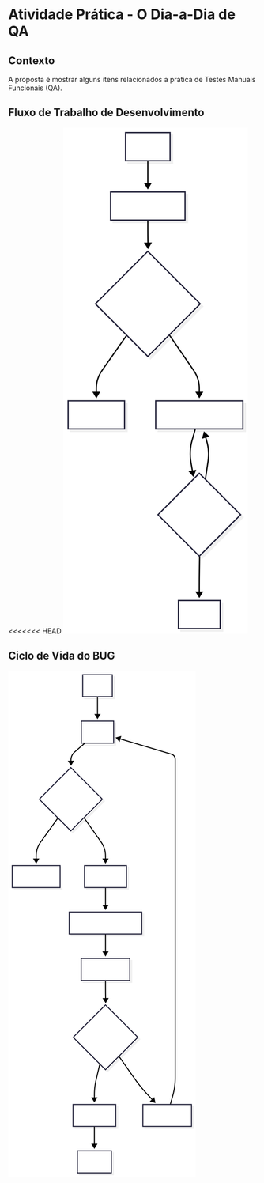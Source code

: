# Atividade Prática - O Dia-a-Dia de QA

## Contexto
A proposta é mostrar alguns itens relacionados a prática de Testes Manuais Funcionais (QA).


## Fluxo de Trabalho de Desenvolvimento
<<<<<<< HEAD
![Fluxo Flowchart](Fluxo_diagram.svg)
## Ciclo de Vida do BUG
![Bug Flowchart](Bug_diagram.svg)



